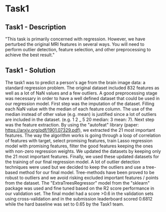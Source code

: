 # Task1

## Task1 - Description

"This task is primarily concerned with regression. However, we have perturbed the original MRI features in several ways. You will need to perform outlier detection, feature selection, and other preprocessing to achieve the best result."

## Task1 - Solution

The task1 was to predict a person's age from the brain image data: a standard regression problem. The original dataset included 832 features as well as a lot of NaN values and a few outliers. A good preprocessing stage was necessary in order to have a well defined dataset that could be used in our regression model. First step was the imputation of the dataset. Filling each NaN value with the median of each feature column. The use of the median instead of other value (e.g. mean) is justified since a lot of outliers are included in the dataset. (e.g. 1 2 _ 5 20 median: 3 mean: 7). Next step was the feature extraction. By using the "autofeat" library (paper: https://arxiv.org/pdf/1901.07329.pdf), we extracted the 21 most important features. The way the algorithm works is going through a loop of correlation of features with target, select promising features, train Lasso regression model with promising features, filter the good features keeping the ones with non-zero regression weights. We updated the datasets by keeping only the 21 most important features. Finally, we used these updated datasets for the training of our final regression model. A lot of outlier detection techniques were used but we decided to keep the outliers and use a tree-based method for our final model. Tree-methods have been proved to be robust to outliers and we avoid risking excluded important features / points from the dataset. The "ExtraTreesRegressor" model from the "sklearn" package was used and fine tuned based on the R2 score performance in our validation set. The final model had a score >0.6 in the validation sets using cross-validation and in the submission leaderboard  scored 0.6812 while the hard baseline was set to 0.65 by the Task1 team.

